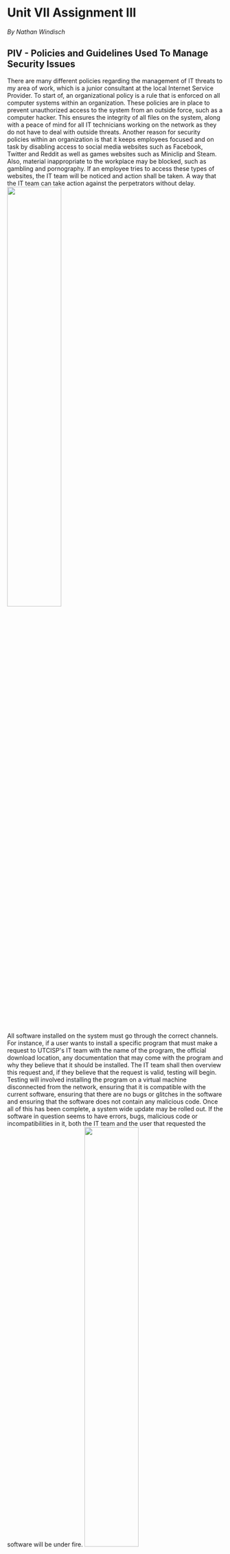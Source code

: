 # Unit VII Assignment III
*By Nathan Windisch*

## PIV - Policies and Guidelines Used To Manage Security Issues
There are many different policies regarding the management of IT threats to my area of work, which is a junior consultant at the local Internet Service Provider. To start of, an organizational policy is a rule that is enforced on all computer systems within an organization. These policies are in place to prevent unauthorized access to the system from an outside force, such as a computer hacker. This ensures the integrity of all files on the system, along with a peace of mind for all IT technicians working on the network as they do not have to deal with outside threats. Another reason for security policies within an organization is that it keeps employees focused and on task by disabling access to social media websites such as Facebook, Twitter and Reddit as well as games websites such as Miniclip and Steam. Also, material inappropriate to the workplace may be blocked, such as gambling and pornography. If an employee tries to access these types of websites, the IT team will be noticed and action shall be taken. A way that the IT team can take action against the perpetrators without delay.
<img src="https://d19n1ren9crl9v.cloudfront.net/wp-content/uploads/2015/09/bigstock-Modern-Keyboard-With-Colored-S-68403502.jpg" width="50%">

All software installed on the system must go through the correct channels. For instance, if a user wants to install a specific program that must make a request to UTCISP's IT team with the name of the program, the official download location, any documentation that may come with the program and why they believe that it should be installed. The IT team shall then overview this request and, if they believe that the request is valid, testing will begin. Testing will involved installing the program on a virtual machine disconnected from the network, ensuring that it is compatible with the current software, ensuring that there are no bugs or glitches in the software and ensuring that the software does not contain any malicious code. Once all of this has been complete, a system wide update may be rolled out. If the software in question seems to have errors, bugs, malicious code or incompatibilities in it, both the IT team and the user that requested the software will be under fire.
<img src="https://s.tmimgcdn.com/blog/wp-content/uploads/2016/06/install-joomla-engine.jpg" width="50%">

Another policy that we follow at UTCISP is the usage of email. Email sent via official domains such as `UTCISP.org` must use professional wording and contain no vulgar or inappropriate material that could damage the company's reputation. Any emails sent by any staff member that are not work related or place UTCISP in a bad light will have their internet privileges revoked and may face termination. Any emails viewed or received on company property must be workplace appropriate and must not compromise the systems of UTCISP. Any damage caused by emails opened on company property will be considered the fault of the user that opened them, and may result in docking of pay or termination, depending on the severity of the attack. Also, unwanted emails must be deleted, and the recycling bin must be wiped periodically.
<img src="http://www.freeiconspng.com/uploads/email-icon--100-flat-vol-2-iconset--graphicloads-18.png" width="25%">

Another thing to note is the Data Protection Act of 1998. This act must be used in accordance with IT system moderation as it is a legal document that states how data must be protected. The following is a brief summary taken from https://www.gov.uk/data-protection/the-data-protection-act/

>The Data Protection Act controls how your personal information is used by organizations, businesses or the government.
>
>Everyone responsible for using data has to follow strict rules called ‘data protection principles’. They must make sure the information is:
>
>* used fairly and lawfully
>* used for limited, specifically stated purposes
>* used in a way that is adequate, relevant and not excessive
>* accurate
>* kept for no longer than is absolutely necessary
>* handled according to people’s data protection rights
>* kept safe and secure
>* not transferred outside the European Economic Area without adequate protection
>
>There is stronger legal protection for more sensitive information, such as:
>* ethnic background
>* political opinions
>* religious beliefs
>* health
>* sexual health
>* criminal records

The Data Protection Act is used to protect the data that a company takes, and forces them to keep it regularly updated and removed from their databases if it is no longer required. The data must not be gained unlawfully, such as scams or phishing, and it must be kept safe and secure. Sensitive data must not contain the person's ethnicity, religion, politick views, health (including sexual health) or criminal records, unless otherwise stated, such as if those in possession of the data are a government facility or program, and if the user has permitted that facility or program access. The act was implemented to protect private citizen's data, and to ensure that companies are not using their data for nefarious or illegal purposes.
<img src="https://www.roehampton.ac.uk/globalassets/images/corporate-information/data-protection-act.jpg" width = 25%>

One important rule for performing security management and removing threats is to be 100% sure that the system edits that you are performing cannot negatively impact the legitimate users of the system. One way of ensuring that this rule is followed is be performing vigorous tests on the edits that you are performing. One way that this can be done is via trying to access the system as a regular user after performing the changes on a local machine. This means that any errors that are encountered are the same as what a legitimate user would face. After testing has been carried out, all bugs can be quashed.

<div style="page-break-after: always;"></div>

## PV - Employment Contracts: How They Can Support Or Obstruct An Organization
Employment Contracts are, as defined on the official government webpage here (https://www.gov.uk/employment-contracts-and-conditions/overview):

>All employees have an employment contract with their employer. A contract is an agreement that sets out an employee’s:
>
>* employment conditions
>* rights
>* responsibilities
>* duties
>* These are called the ‘terms’ of the contract.
>
>Employees and employers must stick to a contract until it ends (eg by an employer or employee giving notice or an employee being dismissed) or until the terms are changed (usually by agreement between the employee and employer).

<img src="http://www.howellslegal.co.uk/news/image.axd?picture=2014%2F6%2Femployment-contract.jpg" width="75%">

To sum up, an Employment Contract is what an employee signs up to, to ensure that their rights and responsibilities are not violated during their time working at the company. Both the employer and the employee have to agree to these legally binding words for the employee to start working at the company, and if the employer breaks these terms then the employee can sue. However, if the employee breaks these terms, the employer has the right to terminate their job.

### Advantages
The main advantage of an Employment Contract is that it allows the job description to be highly specific; both the employer and the employee knows what they should be doing, and at what pay their job is at. It also allows for an employer to entrust the employee with specific trade secrets, as the Employment Contract can act as a Non-Disclosure Agreement. The document is also useful as it allows for the employer or employee to settle disputes later down the line, if the employer is not paying enough or if the employee is not doing their job, for example. The document can be used as written evidence in a court of law, if required. Also, Employment Contracts are also a good way for an employer and an employee to have a positive relationship, as the employer knows that the employee fully understands their role in the company, and the employee has a certain level of job security knowing that their role is set and cannot be changed against their favor without their permission.

### Disadvantages
One disadvantage of having an Employment Contract is that it make it hard for an employee to change job if they are in the middle of a contract with a specific time frame. Also, the Contract can result in rather static job roles, meaning that responsibilities and salary cannot be negotiated easily.

### Conclusion
To conclude, it is generally better to have an Employment Contract as it allows for a legal standpoint to be made, along with job security for both the employee and the employer.

<div style="page-break-after: always;"></div>

## PVI - Legislation: Data Privacy Laws and Data Security Policies
### Privacy Laws
A Privacy Law is a law that enables the seclusion of a user on the internet, enabling them peace of mind when inputting data as they know that the misuse of this material is illegal. There are many different Privacy Laws in the United Kingdom that cover many different areas, including communication, finance, home, online, health and information. As this assignment is only about the use of internet Privacy, I shall only talk about Privacy Acts relating to activities online and Privacy Acts regarding information. These laws are important to UTC ISP as we deal with lots and lots of other people's network traffic, meaning that we need to follow these laws to the letter.

<img src="https://media.licdn.com/mpr/mpr/AAEAAQAAAAAAAAOQAAAAJDhlMTI0NzRhLTc2NGUtNDRiOC05YjAwLWEzYWY2ZWQ1YWMwZg.jpg" width=50%"">

The first law I shall be discussing is the Data Protection Act of 1998. The following is a brief summary taken from https://www.gov.uk/data-protection/the-data-protection-act/

>The Data Protection Act controls how your personal information is used by organizations, businesses or the government.
>
>Everyone responsible for using data has to follow strict rules called ‘data protection principles’. They must make sure the information is:
>
>* used fairly and lawfully
>* used for limited, specifically stated purposes
>* used in a way that is adequate, relevant and not excessive
>* accurate
>* kept for no longer than is absolutely necessary
>* handled according to people’s data protection rights
>* kept safe and secure
>* not transferred outside the European Economic Area without adequate protection
>
>There is stronger legal protection for more sensitive information, such as:
>* ethnic background
>* political opinions
>* religious beliefs
>* health
>* sexual health
>* criminal records

To summarize, this law enables the fair use and storage of data, and does not allow it to be misused or inaccurate. It also requires that the data is updated regularly and removed when no longer needed.

On the flip side of this, there is the Freedom of information Act of 2000. This act enables private citizens to be able to access all public public records, including government facilities and instituations. The following is an extract from the document.

>The main principle behind freedom of information legislation is that people have a right to know about the activities of public authorities, unless there is a good reason for them not to. This is sometimes described as a presumption or assumption in favor of disclosure. The Act is also sometimes described as purpose and applicant blind.
>
>This means that:
>
>* everybody has a right to access official information. Disclosure of information should be the default – in other words, information should be kept private only when there is a good reason and it is permitted by the Act;
>* an applicant (requester) does not need to give you a reason for wanting the information. On the contrary, you must justify refusing them information;
>* you must treat all requests for information equally, except under some circumstances relating to vexatious requests and personal data (see When can we refuse a request? for details on these). The information someone can get under the Act should not be affected by who they are. You should treat all requesters equally, whether they are journalists, local residents, public authority employees, or foreign researchers; and
>* because you should treat all requesters equally, you should only disclose information under the Act if you would disclose it to anyone else who asked. In other words, you should consider any information you release under the Act as if it were being released to the world at large.

### Security Laws

There are also Security Laws that need to be evaluated and abided by. The main law that I shall be covering in this segment is the Computer Misuse Act of 1990. This act was created as a response to the *R v Gold & Schifreen* case, as there were no real laws to charge Gold & Schifreen with. The main three points of the Act are outlined as follows, as seen from Wikipedia page here: https://en.wikipedia.org/wiki/Computer_Misuse_Act_1990

>* unauthorized access to computer material, punishable by 12 months' imprisonment (or 6 months in Scotland) and/or a fine "not exceeding level 5 on the standard scale" (since 2015, unlimited);
>* unauthorized access with intent to commit or facilitate commission of further offences, punishable by 12 months/maximum fine (or 6 months in Scotland) on summary conviction and/or 5 years/fine on indictment;
>* unauthorized modification of computer material, punishable by 12 months/maximum fine (or 6 months in Scotland) on summary conviction and/or 10 years/fine on indictment;

As you can see, these laws are scaling and have a minimum of 12 months jail time, up to a maximum jail time of 10 years or an unlimited fine.

<img src="https://www.smokeball.com/wp-content/uploads/data-security.jpg" width="50%">

<div style="page-break-after: always;"></div>

## MIII - Ethical Issues in IT Security
## Monitoring Activities
### The Issue
The issue is that, while System Administrators can access logs and monitor, should they? On one hand, monitoring network activities can help users by predicting their habits, along with possibly preventing crimes as the culprits can be apprehended due to our Administrators reporting their activities to the police. While this can save lives, it could also be considered a violation of civil rights, due to the fact that it invades all of our customer's privacy. Does this mean that we should obey the law and report crimes that we discover, even if we discover them using questionable morals, or should we keep our customer's privacy, even if it means that crimes can be performed on our network without our knowledge?

### The Decision
The decision was to create trigger words that, when sent through our network, flag the system and notify our staff if it happens. Then, we can notify the appropriate authorities so that they can apprehend the criminal. We chose this response as we felt it was immoral to spy on our customers, but we felt we had a duty to help protect this country, given that we are a provider of infrastructure. Therefore we decided to generate a non-intrusive method of dealing with the situation. All data stored via the triggers are deleted after 48 hours, and only data caught by the filters will ever be saved, even temporarily.

### How It Relates To An ISP
This decision relates to an ISP as we are the guardians of all data that our users send and recieve. If we wanted, we could take our user's data and sell it to other companies for profit, but we won't. The two reasons why we won't is because it is morally wrong and it is also illegal. While some of our competitors have large legal teams and questionable morality they may feel comfortable doing this but we, UTCISP, do not. We have promised to be 100% honest with our customers, and that is a promise that we plan to keep.

## Reviewing saved data
### The Issue
Similarly to saving network traffic, we also have the ability to use our customers' saved data to our advantage. For instance, we could decrypt our customers' passwords and use them to break into other websites where they use the same or similar passwords. Another thing that we could do is sell our customers' private data to advertising companies for profit.

### The Decision
We have decided to stick with our moral standpoint and keep our customers' information safe and secure. All passwords stored in our databases are encrypted with SHA-1 and can never be decrypted. This means that we could not pass on the data even if we wanted to. Also, we have made it expressly clear to our customers that we will only use their data for external purposes if we gain their express permission.

### How It Relates To An ISP
This relates to an ISP for a similar reason as aforementioned. We have access to lots and lots of personal data, and we could sell it off or use it for malicious purposes but we choose not to, in order to keep our moral integrity.

<div style="page-break-after: always;"></div>

## DII - Security Policies
```
evaluate Security policies, Check for effectiveness, how it is used, where/How it can be improved and the consequences of doing so (changing and not changing policy)
```

<div style="page-break-after: always;"></div>

## Sources
* Social Media: https://goo.gl/V4i7EE
* Install: https://goo.gl/mHLIv9
* Email: https://goo.gl/oZyAbO
* DPA: https://goo.gl/7kQ0T1
* Employment Contract: https://goo.gl/0aXNV5
* Privacy Law: https://goo.gl/ry7hfC
* Security Law: https://goo.gl/StPtXU
